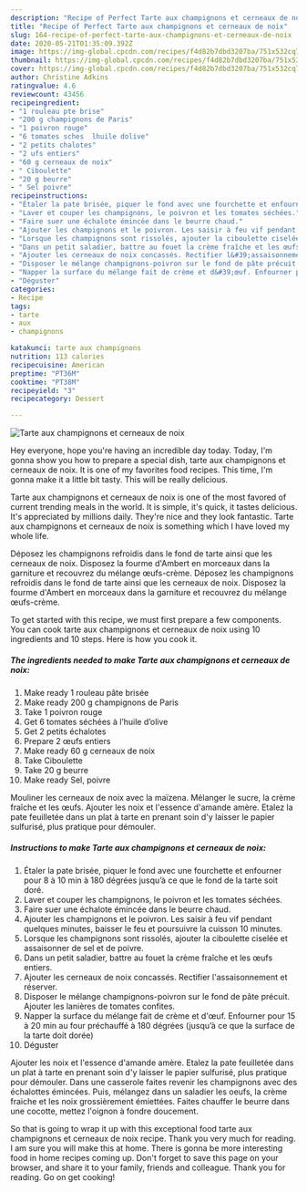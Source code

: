 ```yaml
---
description: "Recipe of Perfect Tarte aux champignons et cerneaux de noix"
title: "Recipe of Perfect Tarte aux champignons et cerneaux de noix"
slug: 164-recipe-of-perfect-tarte-aux-champignons-et-cerneaux-de-noix
date: 2020-05-21T01:35:09.392Z
image: https://img-global.cpcdn.com/recipes/f4d82b7dbd3207ba/751x532cq70/tarte-aux-champignons-et-cerneaux-de-noix-photo-principale-de-la-recette.jpg
thumbnail: https://img-global.cpcdn.com/recipes/f4d82b7dbd3207ba/751x532cq70/tarte-aux-champignons-et-cerneaux-de-noix-photo-principale-de-la-recette.jpg
cover: https://img-global.cpcdn.com/recipes/f4d82b7dbd3207ba/751x532cq70/tarte-aux-champignons-et-cerneaux-de-noix-photo-principale-de-la-recette.jpg
author: Christine Adkins
ratingvalue: 4.6
reviewcount: 43456
recipeingredient:
- "1 rouleau pte brise"
- "200 g champignons de Paris"
- "1 poivron rouge"
- "6 tomates sches  lhuile dolive"
- "2 petits chalotes"
- "2 ufs entiers"
- "60 g cerneaux de noix"
- " Ciboulette"
- "20 g beurre"
- " Sel poivre"
recipeinstructions:
- "Étaler la pate brisée, piquer le fond avec une fourchette et enfourner pour 8 à 10 min à 180 dégrées jusqu’à ce que le fond de la tarte soit doré."
- "Laver et couper les champignons, le poivron et les tomates séchées."
- "Faire suer une échalote émincée dans le beurre chaud."
- "Ajouter les champignons et le poivron. Les saisir à feu vif pendant quelques minutes, baisser le feu et poursuivre la cuisson 10 minutes."
- "Lorsque les champignons sont rissolés, ajouter la ciboulette ciselée et assaisonner de sel et de poivre."
- "Dans un petit saladier, battre au fouet la crème fraîche et les œufs entiers."
- "Ajouter les cerneaux de noix concassés. Rectifier l&#39;assaisonnement et réserver."
- "Disposer le mélange champignons-poivron sur le fond de pâte précuit. Ajouter les lanières de tomates confites."
- "Napper la surface du mélange fait de crème et d&#39;œuf. Enfourner pour 15 à 20 min au four préchauffé à 180 dégrées (jusqu’à ce que la surface de la tarte doit dorée)"
- "Déguster"
categories:
- Recipe
tags:
- tarte
- aux
- champignons

katakunci: tarte aux champignons 
nutrition: 113 calories
recipecuisine: American
preptime: "PT36M"
cooktime: "PT38M"
recipeyield: "3"
recipecategory: Dessert

---
```



![Tarte aux champignons et cerneaux de noix](https://img-global.cpcdn.com/recipes/f4d82b7dbd3207ba/751x532cq70/tarte-aux-champignons-et-cerneaux-de-noix-photo-principale-de-la-recette.jpg)

Hey everyone, hope you're having an incredible day today. Today, I'm gonna show you how to prepare a special dish, tarte aux champignons et cerneaux de noix. It is one of my favorites food recipes. This time, I'm gonna make it a little bit tasty. This will be really delicious.

Tarte aux champignons et cerneaux de noix is one of the most favored of current trending meals in the world. It is simple, it's quick, it tastes delicious. It's appreciated by millions daily. They're nice and they look fantastic. Tarte aux champignons et cerneaux de noix is something which I have loved my whole life.

Déposez les champignons refroidis dans le fond de tarte ainsi que les cerneaux de noix. Disposez la fourme d&#39;Ambert en morceaux dans la garniture et recouvrez du mélange œufs-crème. Déposez les champignons refroidis dans le fond de tarte ainsi que les cerneaux de noix. Disposez la fourme d&#39;Ambert en morceaux dans la garniture et recouvrez du mélange œufs-crème.


To get started with this recipe, we must first prepare a few components. You can cook tarte aux champignons et cerneaux de noix using 10 ingredients and 10 steps. Here is how you cook it.

<!--inarticleads1-->

##### The ingredients needed to make Tarte aux champignons et cerneaux de noix:

1. Make ready 1 rouleau pâte brisée
1. Make ready 200 g champignons de Paris
1. Take 1 poivron rouge
1. Get 6 tomates séchées à l’huile d’olive
1. Get 2 petits échalotes
1. Prepare 2 œufs entiers
1. Make ready 60 g cerneaux de noix
1. Take  Ciboulette
1. Take 20 g beurre
1. Make ready  Sel, poivre


Mouliner les cerneaux de noix avec la maïzena. Mélanger le sucre, la crème fraîche et les œufs. Ajouter les noix et l&#39;essence d&#39;amande amère. Etalez la pate feuilletée dans un plat à tarte en prenant soin d&#39;y laisser le papier sulfurisé, plus pratique pour démouler. 

<!--inarticleads2-->

##### Instructions to make Tarte aux champignons et cerneaux de noix:

1. Étaler la pate brisée, piquer le fond avec une fourchette et enfourner pour 8 à 10 min à 180 dégrées jusqu’à ce que le fond de la tarte soit doré.
1. Laver et couper les champignons, le poivron et les tomates séchées.
1. Faire suer une échalote émincée dans le beurre chaud.
1. Ajouter les champignons et le poivron. Les saisir à feu vif pendant quelques minutes, baisser le feu et poursuivre la cuisson 10 minutes.
1. Lorsque les champignons sont rissolés, ajouter la ciboulette ciselée et assaisonner de sel et de poivre.
1. Dans un petit saladier, battre au fouet la crème fraîche et les œufs entiers.
1. Ajouter les cerneaux de noix concassés. Rectifier l&#39;assaisonnement et réserver.
1. Disposer le mélange champignons-poivron sur le fond de pâte précuit. Ajouter les lanières de tomates confites.
1. Napper la surface du mélange fait de crème et d&#39;œuf. Enfourner pour 15 à 20 min au four préchauffé à 180 dégrées (jusqu’à ce que la surface de la tarte doit dorée)
1. Déguster


Ajouter les noix et l&#39;essence d&#39;amande amère. Etalez la pate feuilletée dans un plat à tarte en prenant soin d&#39;y laisser le papier sulfurisé, plus pratique pour démouler. Dans une casserole faites revenir les champignons avec des échalottes émincées. Puis, mélangez dans un saladier les oeufs, la crème fraiche et les noix grossièrement émiettées. Faites chauffer le beurre dans une cocotte, mettez l&#39;oignon à fondre doucement. 

So that is going to wrap it up with this exceptional food tarte aux champignons et cerneaux de noix recipe. Thank you very much for reading. I am sure you will make this at home. There is gonna be more interesting food in home recipes coming up. Don't forget to save this page on your browser, and share it to your family, friends and colleague. Thank you for reading. Go on get cooking!
